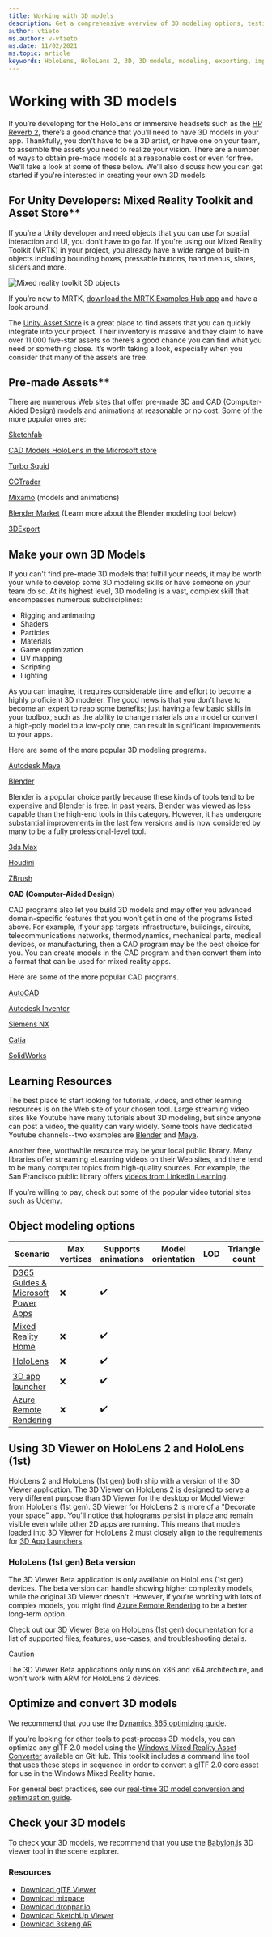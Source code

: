 ```yaml
---
title: Working with 3D models
description: Get a comprehensive overview of 3D modeling options, testing applications, and usage scenarios for HoloLens (1st gen), HoloLens 2, and immersive headsets.
author: vtieto
ms.author: v-vtieto
ms.date: 11/02/2021
ms.topic: article
keywords: HoloLens, HoloLens 2, 3D, 3D models, modeling, exporting, importing, assets mixed reality headset, windows mixed reality headset, virtual reality headset
---
```


# Working with 3D models

If you’re developing for the HoloLens or immersive headsets such as the [HP Reverb 2](https://www.hp.com/vr/reverb-g2-vr-headset.html), there’s a good chance that you’ll need to have 3D models in your app. Thankfully, you don’t have to be a 3D artist, or have one on your team, to assemble the assets you need to realize your vision. There are a number of ways to obtain pre-made models at a reasonable cost or even for free. We’ll take a look at some of these below. We’ll also discuss how you can get started if you're interested in creating your own 3D models.

## For Unity Developers: Mixed Reality Toolkit and Asset Store**

If you’re a Unity developer and need objects that you can use for spatial interaction and UI, you don’t have to go far. If you're using our Mixed Reality Toolkit (MRTK) in your project, you already have a wide range of built-in objects including bounding boxes, pressable buttons, hand menus, slates, sliders and more.

![Mixed reality toolkit 3D objects](images/mrtk-ui-objects.png)

If you’re new to MRTK, [download the MRTK Examples Hub app](/p/mrtk-examples-hub/9mv8c39l2sj4?activetab=pivot:overviewtab) and have a look around.

The [Unity Asset Store](https://assetstore.unity.com/3d) is a great place to find assets that you can quickly integrate into your project. Their inventory is massive and they claim to have over 11,000 five-star assets so there’s a good chance you can find what you need or something close. It’s worth taking a look, especially when you consider that many of the assets are free.

## Pre-made Assets**

There are numerous Web sites that offer pre-made 3D and CAD (Computer-Aided Design) models and animations at reasonable or no cost. Some of the more popular ones are:

[Sketchfab](https://sketchfab.com/tags/hololens)

[CAD Models HoloLens in the Microsoft store](https://www.microsoft.com/en-us/p/cad-models-hololens/9pb4ddf8fxzs?activetab=pivot:overviewtab)

[Turbo Squid](https://www.turbosquid.com/Search/3D-Models/hololens)

[CGTrader](https://www.cgtrader.com/3d-models/hololens)

[Mixamo](https://www.mixamo.com/#/) (models and animations)

[Blender Market](https://www.blendermarket.com/) (Learn more about the Blender modeling tool below)

[3DExport](https://3dexport.com/)

## Make your own 3D Models

If you can't find pre-made 3D models that fulfill your needs, it may be worth your while to develop some 3D modeling skills or have someone on your team do so. At its highest level, 3D modeling is a vast, complex skill that encompasses numerous subdisciplines:

- Rigging and animating
- Shaders
- Particles
- Materials
- Game optimization
- UV mapping
- Scripting
- Lighting

As you can imagine, it requires considerable time and effort to become a highly proficient 3D modeler. The good news is that you don’t have to become an expert to reap some benefits; just having a few basic skills in your toolbox, such as the ability to change materials on a model or convert a high-poly model to a low-poly one, can result in significant improvements to your apps.

Here are some of the more popular 3D modeling programs.

[Autodesk Maya](https://www.autodesk.com/products/maya/overview?term=1-YEAR&tab=subscription)

[Blender](https://www.blender.org/)

Blender is a popular choice partly because these kinds of tools tend to be expensive and Blender is free. In past years, Blender was viewed as less capable than the high-end tools in this category. However, it has undergone substantial improvements in the last few versions and is now considered by many to be a fully professional-level tool.

[3ds Max](https://www.autodesk.com/products/3ds-max/overview?term=1-YEAR&tab=subscription)

[Houdini](https://www.sidefx.com/)

[ZBrush](http://pixologic.com/features/about-zbrush.php)

**CAD (Computer-Aided Design)**

CAD programs also let you build 3D models and may offer you advanced domain-specific features that you won’t get in one of the programs listed above. For example, if your app targets infrastructure, buildings, circuits, telecommunications networks, thermodynamics, mechanical parts, medical devices, or manufacturing, then a CAD program may be the best choice for you. You can create models in the CAD program and then convert them into a format that can be used for mixed reality apps.

Here are some of the more popular CAD programs. 

[AutoCAD](https://www.autodesk.com/products/autocad/overview?term=1-YEAR&tab=subscription)

[Autodesk Inventor](https://www.autodesk.com/products/inventor/overview?term=1-YEAR&tab=subscription)

[Siemens NX](https://www.plm.automation.siemens.com/global/en/products/nx/)

[Catia](https://www.3ds.com/products-services/catia/?wockw=card_content_cta_1_url%3A%22https%3A%2F%2Fblogs.3ds.com%2Fcatia%2F%22)

[SolidWorks](https://my.solidworks.com/try-solidworks?mktid=13825&utm_campaign=202007_nam_sw_BINGSWOPT_en_XOP2062_rise_brand_nam_us_exact&utm_medium=cpc&utm_source=bing&utm_content=search&utm_term=1970a52062131481b383c4a1cb107268&gclid=1970a52062131481b383c4a1cb107268&gclsrc=3p.ds&msclkid=1970a52062131481b383c4a1cb107268)

## Learning Resources

The best place to start looking for tutorials, videos, and other  learning resources is on the Web site of your chosen tool. Large streaming video sites like Youtube have many tutorials about 3D modeling, but since anyone can post a video, the quality can vary widely. Some tools have dedicated Youtube channels--two examples are [Blender](https://www.youtube.com/user/BlenderFoundation) and [Maya](https://www.youtube.com/c/MayaHowTos).

Another free, worthwhile resource may be your local public library. Many libraries offer streaming eLearning videos on their Web sites, and there tend to be many computer topics from high-quality sources. For example, the San Francisco public library offers [videos from LinkedIn Learning](https://www.linkedin.com/learning-login/go/sfpl).

If you’re willing to pay, check out some of the popular video tutorial sites such as [Udemy](https://www.udemy.com).

## Object modeling options

| Scenario | Max vertices | Supports animations | Model orientation | LOD | Triangle count | Node/submesh limits | Screen coverage |
|---|---|---|---|---|---|---|---|
| [D365 Guides & Microsoft Power Apps](https://docs.microsoft.com/dynamics365/mixed-reality/import-tool/optimize-models) | ❌ | ✔️ |  |  |  |  |  |
| [Mixed Reality Home](../distribute/creating-3d-models-for-use-in-the-windows-mixed-reality-home.md) | ❌ | ✔️ |  |  |  |  |  |
| [HoloLens](#using-3d-viewer-on-hololens-2-and-hololens-1st) | ❌ | ✔️ |  |  |  |  |  |
| [3D app launcher](../distribute/implementing-3d-app-launchers.md) | ❌ | ✔️ |  |  |  |  |  |
| [Azure Remote Rendering](https://docs.microsoft.com/azure/remote-rendering/) | ❌ | ✔️ |  |  |  |  |  |

## Using 3D Viewer on HoloLens 2 and HoloLens (1st)

HoloLens 2 and HoloLens (1st gen) both ship with a version of the 3D Viewer application. The 3D Viewer on HoloLens 2 is designed to serve a very different purpose than 3D Viewer for the desktop or Model Viewer from HoloLens (1st gen). 3D Viewer for HoloLens 2 is more of a "Decorate your space" app. You'll notice that holograms persist in place and remain visible even while other 2D apps are running. This means that models loaded into 3D Viewer for HoloLens 2 must closely align to the requirements for [3D App Launchers](../distribute/implementing-3d-app-launchers.md).

### HoloLens (1st gen) Beta version 

The 3D Viewer Beta application is only available on HoloLens (1st gen) devices. The beta version can handle showing higher complexity models, while the original 3D Viewer doesn't. However, if you're working with lots of complex models, you might find [Azure Remote Rendering](https://docs.microsoft.com/azure/remote-rendering/) to be a better long-term option. 

Check out our [3D Viewer Beta on HoloLens (1st gen)](https://docs.microsoft.com/hololens/holographic-3d-viewer-beta) documentation for a list of supported files, features, use-cases, and troubleshooting details.

> [!CAUTION]
> The 3D Viewer Beta applications only runs on x86 and x64 architecture, and won't work with ARM for HoloLens 2 devices.

## Optimize and convert 3D models

We recommend that you use the [Dynamics 365 optimizing guide](https://docs.microsoft.com/dynamics365/mixed-reality/import-tool/optimize-models).

If you're looking for other tools to post-process 3D models, you can optimize any glTF 2.0 model using the [Windows Mixed Reality Asset Converter](https://github.com/microsoft/glTF-Toolkit) available on GitHub. This toolkit includes a command line tool that uses these steps in sequence in order to convert a glTF 2.0 core asset for use in the Windows Mixed Reality home.

For general best practices, see our [real-time 3D model conversion and optimization guide](https://docs.microsoft.com/dynamics365/mixed-reality/import-tool/best-practices).

## Check your 3D models

To check your 3D models, we recommend that you use the [Babylon.js](https://www.babylonjs.com) 3D viewer tool in the scene explorer.

### Resources

* [Download glTF Viewer](https://www.microsoft.com/p/gltf-viewer/9mwmgknx8fkh)
* [Download mixpace](https://www.microsoft.com/p/mixpace/9ph50tf4jvlv)
* [Download droppar.io](https://www.microsoft.com/p/droppario/9nf4hq5gr82d)
* [Download SketchUp Viewer](https://www.microsoft.com/p/sketchup-viewer/9ngf868jkvm3)
* [Download 3skeng AR](https://www.microsoft.com/p/3skeng-ar/9mvmq3dz3p71)